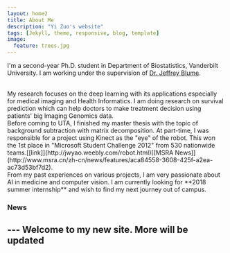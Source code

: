 ```yaml
---
layout: home2
title: About Me
description: "Yi Zuo's website"
tags: [Jekyll, theme, responsive, blog, template]
image:
  feature: trees.jpg
---
```


I'm a second-year Ph.D. student in Department of Biostatistics, Vanderbilt University. I am working under the supervision of [Dr. Jeffrey Blume](http://biostat.mc.vanderbilt.edu/wiki/Main/JeffreyBlume).

<br />
My research focuses on the deep learning with its applications especially for medical imaging and Health Informatics. I am doing research on survival prediction which can help doctors to make treatment decision using patients' big Imaging Genomics data. 

<br /> 
Before coming to UTA, I finished my master thesis with the topic of background subtraction with matrix decomposition. At part-time, I was responsible for a project using Kinect as the "eye" of the robot. This won the 1st place in "Microsoft Student Challenge 2012" from 530 nationwide teams.[[link]](http://jwyao.weebly.com/robot.html)[[MSRA News]](http://www.msra.cn/zh-cn/news/features/aca84558-3608-425f-a2ea-ac73d53bf7d2).

<br />
From my past experiences on various projects, I am very passionate about AI in medicine and computer vision. I am currently looking for **2018 summer internship** and wish to find my next journey out of campus.

### News
--- Welcome to my new site. More will be updated
---

